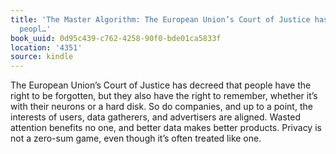 ```yaml
---
title: 'The Master Algorithm: The European Union’s Court of Justice has decreed that
  peopl…'
book_uuid: 0d95c439-c762-4258-90f0-bde01ca5833f
location: '4351'
source: kindle
---
```


The European Union’s Court of Justice has decreed that people have the right to be forgotten, but they also have the right to remember, whether it’s with their neurons or a hard disk. So do companies, and up to a point, the interests of users, data gatherers, and advertisers are aligned. Wasted attention benefits no one, and better data makes better products. Privacy is not a zero-sum game, even though it’s often treated like one.